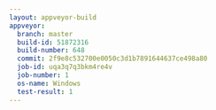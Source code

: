 ```yaml
---
layout: appveyor-build
appveyor:
  branch: master
  build-id: 51872316
  build-number: 648
  commit: 2f9e8c532700e0050c3d1b7891644637ce498a80
  job-id: uqa3q7q3bkm4re4v
  job-number: 1
  os-name: Windows
  test-result: 1
---
```


